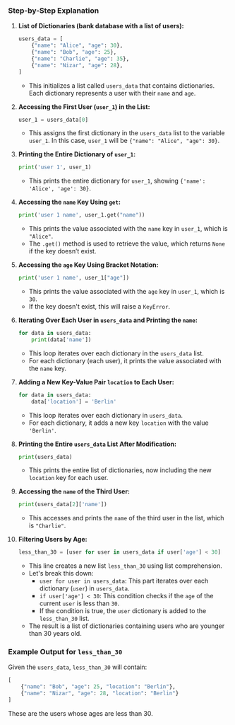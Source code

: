 

### Step-by-Step Explanation

1. **List of Dictionaries (bank database with a list of users):**
   ```python
   users_data = [
       {"name": "Alice", "age": 30},
       {"name": "Bob", "age": 25},
       {"name": "Charlie", "age": 35},
       {"name": "Nizar", "age": 28},
   ]
   ```
   - This initializes a list called `users_data` that contains dictionaries. Each dictionary represents a user with their `name` and `age`.

2. **Accessing the First User (`user_1`) in the List:**
   ```python
   user_1 = users_data[0]
   ```
   - This assigns the first dictionary in the `users_data` list to the variable `user_1`. In this case, `user_1` will be `{"name": "Alice", "age": 30}`.

3. **Printing the Entire Dictionary of `user_1`:**
   ```python
   print('user 1', user_1)
   ```
   - This prints the entire dictionary for `user_1`, showing `{'name': 'Alice', 'age': 30}`.

4. **Accessing the `name` Key Using `get`:**
   ```python
   print('user 1 name', user_1.get("name"))
   ```
   - This prints the value associated with the `name` key in `user_1`, which is `"Alice"`.
   - The `.get()` method is used to retrieve the value, which returns `None` if the key doesn’t exist.

5. **Accessing the `age` Key Using Bracket Notation:**
   ```python
   print('user 1 name', user_1["age"])
   ```
   - This prints the value associated with the `age` key in `user_1`, which is `30`.
   - If the key doesn't exist, this will raise a `KeyError`.

6. **Iterating Over Each User in `users_data` and Printing the `name`:**
   ```python
   for data in users_data:
       print(data['name'])
   ```
   - This loop iterates over each dictionary in the `users_data` list.
   - For each dictionary (each user), it prints the value associated with the `name` key.

7. **Adding a New Key-Value Pair `location` to Each User:**
   ```python
   for data in users_data:
       data['location'] = 'Berlin' 
   ```
   - This loop iterates over each dictionary in `users_data`.
   - For each dictionary, it adds a new key `location` with the value `'Berlin'`.

8. **Printing the Entire `users_data` List After Modification:**
   ```python
   print(users_data)
   ```
   - This prints the entire list of dictionaries, now including the new `location` key for each user.

9. **Accessing the `name` of the Third User:**
   ```python
   print(users_data[2]['name'])
   ```
   - This accesses and prints the `name` of the third user in the list, which is `"Charlie"`.

10. **Filtering Users by Age:**
    ```python
    less_than_30 = [user for user in users_data if user['age'] < 30]
    ```
    - This line creates a new list `less_than_30` using list comprehension.
    - Let's break this down:
        - `user for user in users_data`: This part iterates over each dictionary (`user`) in `users_data`.
        - `if user['age'] < 30`: This condition checks if the `age` of the current `user` is less than `30`.
        - If the condition is true, the `user` dictionary is added to the `less_than_30` list.
    - The result is a list of dictionaries containing users who are younger than 30 years old.

### Example Output for `less_than_30`

Given the `users_data`, `less_than_30` will contain:
```python
[
    {"name": "Bob", "age": 25, "location": "Berlin"},
    {"name": "Nizar", "age": 28, "location": "Berlin"}
]
```

These are the users whose ages are less than 30.